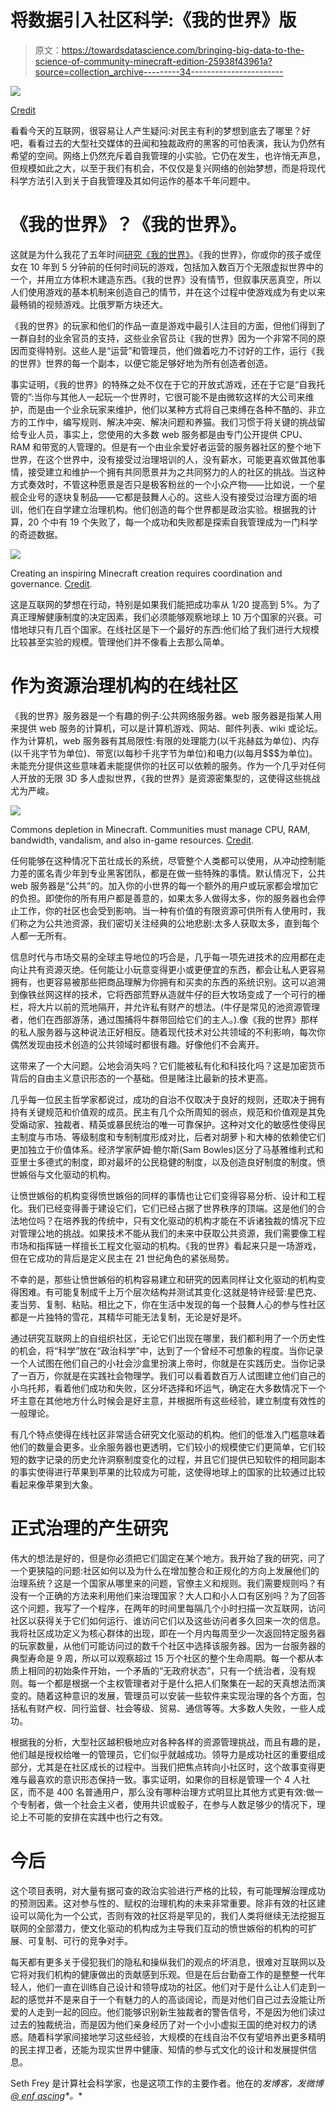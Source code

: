 # 将数据引入社区科学:《我的世界》版

> 原文：<https://towardsdatascience.com/bringing-big-data-to-the-science-of-community-minecraft-edition-25938f43961a?source=collection_archive---------34----------------------->

![](img/57f8a9b0bdf7a052b8e757998320fd25.png)

[Credit](https://www.hmc.edu/calendar/wp-content/uploads/sites/39/2019/01/Rubiks-Cube-images.jpg)

看看今天的互联网，很容易让人产生疑问:对民主有利的梦想到底去了哪里？好吧，看看过去的大型社交媒体的丑闻和独裁政府的黑客的可怕表演，我认为仍然有希望的空间。网络上仍然充斥着自我管理的小实验。它仍在发生，也许悄无声息，但规模如此之大，以至于我们有机会，不仅仅是复兴网络的创始梦想，而是将现代科学方法引入到关于自我管理及其如何运作的基本千年问题中。

# 《我的世界》？《我的世界》。

这就是为什么我花了五年时间[研究《我的世界》](https://journals.plos.org/plosone/article?id=10.1371/journal.pone.0216335)。《我的世界》，你或你的孩子或侄女在 10 年到 5 分钟前的任何时间玩的游戏，包括加入数百万个无限虚拟世界中的一个，并用立方体积木建造东西。《我的世界》没有情节，但叙事厌恶真空，所以人们使用游戏的基本机制来创造自己的情节，并在这个过程中使游戏成为有史以来最畅销的视频游戏。比俄罗斯方块还大。

《我的世界》的玩家和他们的作品一直是游戏中最引人注目的方面，但他们得到了一群自封的业余官员的支持，这些业余官员让《我的世界》因为一个非常不同的原因而变得特别。这些人是“运营”和管理员，他们做着吃力不讨好的工作，运行《我的世界》世界的每一个副本，以便它能足够好地为所有创造者创造。

事实证明，《我的世界》的特殊之处不仅在于它的开放式游戏，还在于它是“自我托管的”:当你与其他人一起玩一个世界时，它很可能不是由微软这样的大公司来维护，而是由一个业余玩家来维护，他们以某种方式将自己束缚在各种不酷的、非立方的工作中，编写规则、解决冲突、解决问题和养猫。我们习惯于将关键的挑战留给专业人员，事实上，您使用的大多数 web 服务都是由专门公开提供 CPU、RAM 和带宽的人管理的。但是有一个由业余爱好者运营的服务器社区的整个地下世界，在这个世界中，没有接受过治理培训的人，没有薪水，可能更喜欢做其他事情，接受建立和维护一个拥有共同愿景并为之共同努力的人的社区的挑战。当这种方式奏效时，不管这种愿景是否只是极客粉丝的一个小众产物——比如说，一个星舰企业号的逐块复制品——它都是鼓舞人心的。这些人没有接受过治理方面的培训，他们在自学建立治理机构。他们创造的每个世界都是政治实验。根据我的计算，20 个中有 19 个失败了，每一个成功和失败都是探索自我管理成为一门科学的奇迹数据。

![](img/5ed30e33fe246d6570ff8d1c8058d6ca.png)

Creating an inspiring Minecraft creation requires coordination and governance. [Credit](http://www.ongoingworlds.com/blog/2015/09/why-roleplaying-is-like-playing-minecraft/).

这是互联网的梦想在行动，特别是如果我们能把成功率从 1/20 提高到 5%。为了真正理解健康制度的决定因素，我们必须能够观察地球上 10 万个国家的兴衰。可惜地球只有几百个国家。在线社区是下一个最好的东西:他们给了我们进行大规模比较甚至实验的规模。管理他们并不像看上去那么简单。

# 作为资源治理机构的在线社区

《我的世界》服务器是一个有趣的例子:公共网络服务器。web 服务器是指某人用来提供 web 服务的计算机，可以是计算机游戏、网站、邮件列表、wiki 或论坛。作为计算机，web 服务器有其局限性:有限的处理能力(以千兆赫兹为单位)、内存(以千兆字节为单位)、带宽(以每秒千兆字节为单位)和电力(以每月$$$为单位)。未能充分提供这些意味着未能提供你的社区可以依赖的服务。作为一个几乎对任何人开放的无限 3D 多人虚拟世界，《我的世界》是资源密集型的，这使得这些挑战尤为严峻。

![](img/4177b1db47f636edd52bcb4f756f11d9.png)

Commons depletion in Minecraft. Communities must manage CPU, RAM, bandwidth, vandalism, and also in-game resources. [Credit](https://www.reddit.com/r/hcfactions/comments/1pcd0v/progress_animations_of_faction_bases_on_map_13/).

任何能够在这种情况下茁壮成长的系统，尽管整个人类都可以使用，从冲动控制能力差的匿名青少年到专业黑客团队，都是在做一些特殊的事情。默认情况下，公共 web 服务器是“公共”的。加入你的小世界的每一个额外的用户或玩家都会增加它的负担。即使你的所有用户都是善意的，如果太多人做得太多，你的服务器也会停止工作，你的社区也会受到影响。当一种有价值的有限资源可供所有人使用时，我们称之为公共池资源，我们密切关注经典的公地悲剧:太多人获取太多，直到每个人都一无所有。

信息时代与市场交易的全球主导地位的巧合是，几乎每一项先进技术的应用都在走向让共有资源灭绝。任何能让小玩意变得更小或更便宜的东西，都会让私人更容易拥有，也更容易被那些把商品理解为你拥有和买卖的东西的系统识别。这可以追溯到像铁丝网这样的技术，它将西部荒野从造就牛仔的巨大牧场变成了一个可行的栅栏，将大片以前的荒地隔开，并允许私有财产的想法。(牛仔是常见的池资源管理者，他们在西部游荡，通过围捕将牛群带回给它们的主人。).像《我的世界》那样的私人服务器与这种说法正好相反。随着现代技术对公共领域的不利影响，每次你偶然发现由技术创造的公共领域时都很有趣。好像他们不会离开。

这带来了一个大问题。公地会消失吗？它们能被私有化和科技化吗？这是加密货币背后的自由主义意识形态的一个基础。但是赌注比最新的技术更高。

几乎每一位民主哲学家都说过，成功的自治不仅取决于良好的规则，还取决于拥有持有关键规范和价值观的成员。民主有几个众所周知的弱点，规范和价值观是其免受煽动家、独裁者、精英或暴民统治的唯一可靠保护。这种对文化的敏感性使得民主制度与市场、等级制度和专制制度形成对比，后者对胡萝卜和大棒的依赖使它们更加独立于价值体系。经济学家萨姆·鲍尔斯(Sam Bowles)区分了马基雅维利式和亚里士多德式的制度，即对最坏的公民稳健的制度，以及创造良好制度的制度。愤世嫉俗与文化驱动的机构。

让愤世嫉俗的机构变得愤世嫉俗的同样的事情也让它们变得容易分析、设计和工程化。我们已经变得善于建设它们，它们已经占据了世界秩序的顶端。这是他们的合法地位吗？在培养我的传统中，只有文化驱动的机构才能在不诉诸独裁的情况下应对管理公地的挑战。如果技术不能从我们的未来中获取公共资源，我们需要像工程市场和指挥链一样擅长工程文化驱动的机构。《我的世界》看起来只是一场游戏，但在它成功的背后是定义民主在 21 世纪角色的紧张局势。

不幸的是，那些让愤世嫉俗的机构容易建立和研究的因素同样让文化驱动的机构变得困难。有可能复制成千上万个层次结构并测试其变化:这就是特许经营:星巴克、麦当劳、复制、粘贴。相比之下，你在生活中发现的每一个鼓舞人心的参与性社区都是一片独特的雪花，其精华可能无法复制，无论是好是坏。

通过研究互联网上的自组织社区，无论它们出现在哪里，我们都利用了一个历史性的机会，将“科学”放在“政治科学”中，达到了一个曾经不可想象的程度。当你记录一个人试图在他们自己的小社会沙盒里扮演上帝时，你就是在实践历史。当你记录了一百万，你就是在实践社会物理学。我们可以看着数百万人试图建立他们自己的小乌托邦，看着他们成功和失败，区分坏选择和坏运气，确定在大多数情况下一个坏主意在其他地方什么时候会是好主意，并根据所有这些经验，建立制度有效性的一般理论。

有几个特点使得在线社区非常适合研究文化驱动的机构。他们的低准入门槛意味着他们的数量会更多。业余服务器也更透明，它们较小的规模使它们更简单，它们较短的数字记录的历史允许洞察制度变化的过程，并且它们提供已知软件的相同副本的事实使得进行苹果到苹果的比较成为可能，这使得地球上的国家的比较通过比较看起来像苹果到大象。

# 正式治理的产生研究

伟大的想法是好的，但是你必须把它们固定在某个地方。我开始了我的研究，问了一个更狭隘的问题:社区如何以及为什么在增加整合和正规化的方向上发展他们的治理系统？这是一个国家从哪里来的问题，官僚主义和规则。我们需要规则吗？有没有一个正确的方法来利用他们来治理国家？大人口和小人口有区别吗？为了回答这个问题，我写了一个程序，在两年的时间里每隔几个小时扫描一次互联网，访问社区以获得关于它们如何运行、谁访问它们以及这些访问者多久回来一次的信息。我将社区成功定义为核心群体的出现，即在一个月内每周至少一次返回特定服务器的玩家数量，从他们可能访问过的数千个社区中选择该服务器。因为一台服务器的典型寿命是 9 周，所以可以观察超过 15 万个社区的整个生命周期。每一个都从本质上相同的初始条件开始，一个矛盾的“无政府状态”，只有一个统治者，没有规则。每一个都是根据一个主权管理者对于是什么把人们聚集在一起的天真想法而演变的。随着这种意识的发展，管理员可以安装一些软件来实现治理的各个方面，包括私有财产权、同行监督、社会等级、贸易、通信等等。大多数人失败，一些人成功。

根据我的分析，大型社区越积极地应对各种各样的资源管理挑战，而且有趣的是，他们越是授权给唯一的管理员，它们似乎就越成功。领导力是成功社区的重要组成部分，尤其是在社区成长的过程中。当我们把焦点转向小社区时，这个故事变得更难与最喜欢的意识形态保持一致。事实证明，如果你的目标是管理一个 4 人社区，而不是 400 名普通用户，那么没有哪种治理方式明显比其他方式更有效:做一个专制者，做一个社会主义者，使用共识或骰子，在参与人数足够少的情况下，理论上不可能的安排在实践中也行之有效。

# 今后

这个项目表明，对大量有据可查的政治实验进行严格的比较，有可能理解治理成功的预测因素。这对参与性的、赋权的治理机构的未来非常重要。除非有效的社区建设可以简化为一个公式，否则有效的社区将是罕见的，我们人类将继续无法挖掘互联网的全部潜力，使文化驱动的机构成为主导我们互动的愤世嫉俗的机构的可扩展、可复制、可行的竞争对手。

每天都有更多关于侵犯我们的隐私和操纵我们的观点的坏消息，很难对互联网以及它将对我们机构的健康做出的贡献感到乐观。但是在后台勤奋工作的是整整一代年轻人，他们一直在训练自己设计和领导成功的社区。他们对于是什么让人们走到一起的感觉并不是来自于一个有魅力的人的高谈阔论，而是对他们自己过去没能让所爱的人走到一起的回应。他们能够识别新生独裁者的警告信号，不是因为他们读过过去的独裁统治，而是因为他们亲身经历了对一个小小虚拟王国的绝对权力的诱惑。随着科学家间接地学习这些经验，大规模的在线自治不仅有望培养出更多精明的民主捍卫者，还能为现实世界中健康、知情的参与式文化的设计和发展提供信息。

Seth Frey 是计算社会科学家，也是这项工作的主要作者。他在的[](https://enfascination.com)**发博客，发微博*[*@ enf ascing*](https://twitter.com/enfascination)*。**